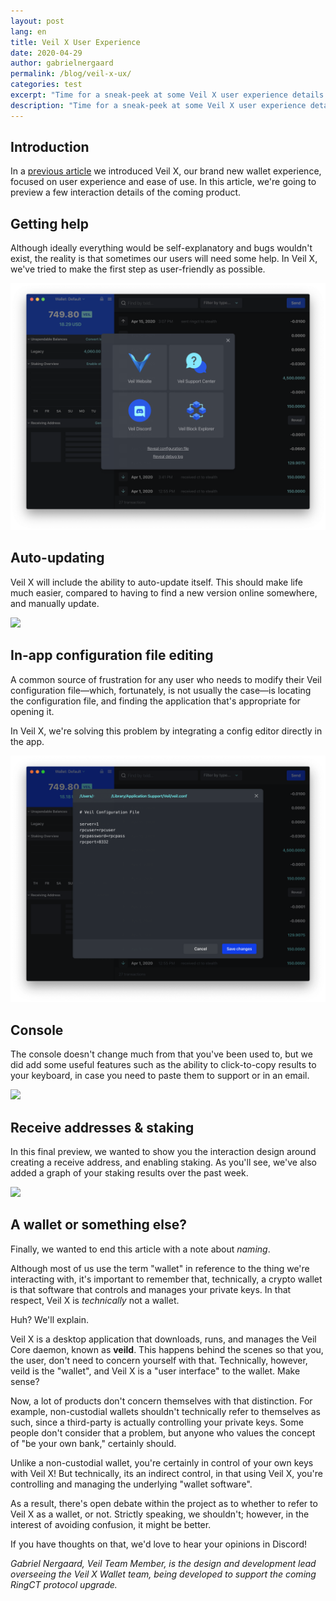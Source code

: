```yaml
---
layout: post
lang: en
title: Veil X User Experience
date: 2020-04-29
author: gabrielnergaard
permalink: /blog/veil-x-ux/
categories: test
excerpt: "Time for a sneak-peek at some Veil X user experience details."
description: "Time for a sneak-peek at some Veil X user experience details."
---
```


## Introduction

In a [previous article](https://veil-project.com/blog/veil-x-preview/) we introduced Veil X, our brand new wallet experience, focused on user experience and ease of use. In this article, we're going to preview a few interaction details of the coming product.

## Getting help

Although ideally everything would be self-explanatory and bugs wouldn't exist, the reality is that sometimes our users will need some help. In Veil X, we've tried to make the first step as user-friendly as possible.

![](/uploads/blog/2020-04-29-help.png)

## Auto-updating

Veil X will include the ability to auto-update itself. This should make life much easier, compared to having to find a new version online somewhere, and manually update.

![](/uploads/blog/2020-04-29-check-for-update.gif)

## In-app configuration file editing

A common source of frustration for any user who needs to modify their Veil configuration file—which, fortunately, is not usually the case—is locating the configuration file, and finding the application that's appropriate for opening it.

In Veil X, we're solving this problem by integrating a config editor directly in the app.

![](/uploads/blog/2020-04-29-edit-config2.png)

## Console

The console doesn't change much from that you've been used to, but we did add some useful features such as the ability to click-to-copy results to your keyboard, in case you need to paste them to support or in an email.

![](/uploads/blog/2020-04-29-console.gif)

## Receive addresses & staking

In this final preview, we wanted to show you the interaction design around creating a receive address, and enabling staking. As you'll see, we've also added a graph of your staking results over the past week.

![](/uploads/blog/2020-04-29-staking-address.gif)

## A wallet or something else?

Finally, we wanted to end this article with a note about *naming*.

Although most of us use the term "wallet" in reference to the thing we're interacting with, it's important to remember that, technically, a crypto wallet is that software that controls and manages your private keys. In that respect, Veil X is *technically* not a wallet.

Huh? We'll explain.

Veil X is a desktop application that downloads, runs, and manages the Veil Core daemon, known as **veild**. This happens behind the scenes so that you, the user, don't need to concern yourself with that. Technically, however, veild is the "wallet", and Veil X is a "user interface" to the wallet. Make sense?

Now, a lot of products don't concern themselves with that distinction. For example, non-custodial wallets shouldn't technically refer to themselves as such, since a third-party is actually controlling your private keys. Some people don't consider that a problem, but anyone who values the concept of "be your own bank," certainly should.

Unlike a non-custodial wallet, you're certainly in control of your own keys with Veil X! But technically, its an indirect control, in that using Veil X, you're controlling and managing the underlying "wallet software".

As a result, there's open debate within the project as to whether to refer to Veil X as a wallet, or not. Strictly speaking, we shouldn't; however, in the interest of avoiding confusion, it might be better. 

If you have thoughts on that, we'd love to hear your opinions in Discord!


_Gabriel Nergaard, Veil Team Member, is the design and development lead overseeing the Veil X Wallet team, being developed to support the coming RingCT protocol upgrade._

[1]: https://clipz.in/veil-change-reserve.html
[2]: https://fs.blog/2011/09/steve-jobs-saying-no/
